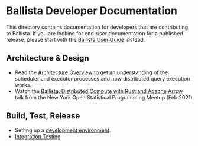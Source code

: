 <!---
  Licensed to the Apache Software Foundation (ASF) under one
  or more contributor license agreements.  See the NOTICE file
  distributed with this work for additional information
  regarding copyright ownership.  The ASF licenses this file
  to you under the Apache License, Version 2.0 (the
  "License"); you may not use this file except in compliance
  with the License.  You may obtain a copy of the License at

    http://www.apache.org/licenses/LICENSE-2.0

  Unless required by applicable law or agreed to in writing,
  software distributed under the License is distributed on an
  "AS IS" BASIS, WITHOUT WARRANTIES OR CONDITIONS OF ANY
  KIND, either express or implied.  See the License for the
  specific language governing permissions and limitations
  under the License.
-->

# Ballista Developer Documentation

This directory contains documentation for developers that are contributing to Ballista. If you are looking for
end-user documentation for a published release, please start with the
[Ballista User Guide](../source/user-guide) instead.

## Architecture & Design

- Read the [Architecture Overview](architecture.md) to get an understanding of the scheduler and executor
  processes and how distributed query execution works.
- Watch the [Ballista: Distributed Compute with Rust and Apache Arrow](https://www.youtube.com/watch?v=ZZHQaOap9pQ)
  talk from the New York Open Statistical Programming Meetup (Feb 2021)

## Build, Test, Release

- Setting up a [development environment](dev-env.md).
- [Integration Testing](integration-testing.md)
